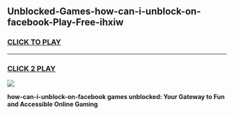 
## Unblocked-Games-how-can-i-unblock-on-facebook-Play-Free-ihxiw
<h3>
<a href="https://premium76.site?title=how-can-i-unblock-on-facebook&ref=23A">CLICK TO PLAY</a></h3>
<hr>

<h3>
<a href="https://premium76.site?title=how-can-i-unblock-on-facebook&ref=23A">CLICK 2 PLAY</a>
  
</h3>

<a href="https://premium76.site?title=how-can-i-unblock-on-facebook&ref=23A"><img src="https://clearcache.store/games.png"></a>


**how-can-i-unblock-on-facebook games unblocked: Your Gateway to Fun and Accessible Online Gaming**
